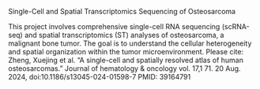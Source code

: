 Single-Cell and Spatial Transcriptomics Sequencing of Osteosarcoma 

This project involves comprehensive single-cell RNA sequencing (scRNA-seq) and spatial transcriptomics (ST) analyses of osteosarcoma, a malignant bone tumor. 
The goal is to understand the cellular heterogeneity and spatial organization within the tumor microenvironment.
Please cite:
Zheng, Xuejing et al. “A single-cell and spatially resolved atlas of human osteosarcomas.” Journal of hematology & oncology vol. 17,1 71. 20 Aug. 2024, doi:10.1186/s13045-024-01598-7
PMID: 39164791
